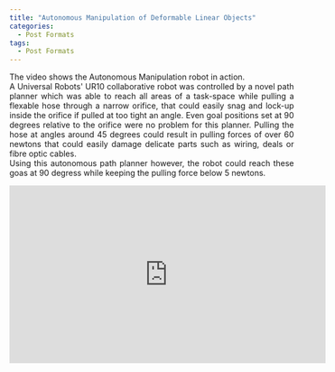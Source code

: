 ```yaml
---
title: "Autonomous Manipulation of Deformable Linear Objects"
categories:
  - Post Formats
tags:
  - Post Formats
---
```


<p style='text-align: justify;'>
The video shows the Autonomous Manipulation robot in action. <br>
A Universal Robots' UR10 collaborative robot was controlled by a novel path planner which was able to reach all areas of a task-space 
while pulling a flexable hose through a narrow orifice, that could easily snag and lock-up inside the orifice if pulled at too tight an angle. 
Even goal positions set at 90 degrees relative to the orifice were no problem for this planner. 
Pulling the hose at angles around 45 degrees could result in pulling forces of over 60 newtons that could easily damage delicate parts
such as wiring, deals or fibre optic cables. <br>
Using this autonomous path planner however, the robot could reach these goas at 90 degress while keeping the pulling force below 5 newtons. 
</p>



<iframe width="560" height="315" src="https://www.youtube.com/embed/BzwoZipQot4" frameborder="0" allow="accelerometer; autoplay; clipboard-write; encrypted-media; gyroscope; picture-in-picture" allowfullscreen></iframe>

